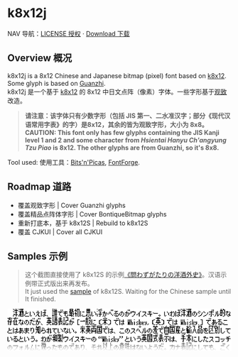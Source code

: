 # k8x12j
NAV 导航：[LICENSE 授权](LICENSE.md) · [Download 下载](https://github.com/diaowinner/k8x12j/releases)
## Overview 概况
k8x12j is a 8x12 Chinese and Japanese bitmap (pixel) font based on [k8x12](https://littlelimit.net/k8x12.htm). Some glyph is based on [Guanzhi](https://www.maoken.com/freefonts/11358.html).  
k8x12j 是一个基于 [k8x12](https://littlelimit.net/k8x12.htm) 的 8x12 中日文点阵（像素）字体。一些字形基于[观致](https://www.maoken.com/freefonts/11358.html)改造。
> **请注意：该字体只有少数字形（包括 JIS 第一、二水准汉字；部分《现代汉语常用字表》的字）是8x12，其余的皆为观致字形，大小为 8x8。  
> CAUTION: This font only has few glyphs containing the JIS Kanji level 1 and 2 and some character from *Hsientai Hanyu Ch'angyung Tzu Piao* is 8x12. The other glyphs are from Guanzhi, so it's 8x8.**

Tool used: 使用工具：[Bits'n'Picas](http://github.com/kreativekorp/bitsnpicas), [FontForge](http://fontforge.org).
## Roadmap 道路
* 覆盖观致字形 | Cover Guanzhi glyphs
* 覆盖精品点阵体字形 | Cover BontiqueBitmap glyphs
* 重新打底本，基于 k8x12S | Rebuild to k8x12S
* 覆盖 CJKUI | Cover all CJKUI
## Samples 示例
> 这个截图直接使用了 k8x12S 的示例[《問わずがたりの洋酒外史》](https://www.type-labo.jp/Kumimihon.html)。汉语示例带正式版出来再发布。  
> It just used the [sample](https://www.type-labo.jp/Kumimihon.html) of k8x12S. Waiting for the Chinese sample until It finished.

![Sample in Japanese](/docs/Screenshot_JP.png)
